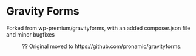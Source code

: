 # Gravity Forms

Forked from wp-premium/gravityforms, with an added composer.json file and minor bugfixes
<p align="center">?? Original moved to https://github.com/pronamic/gravityforms.</p>
